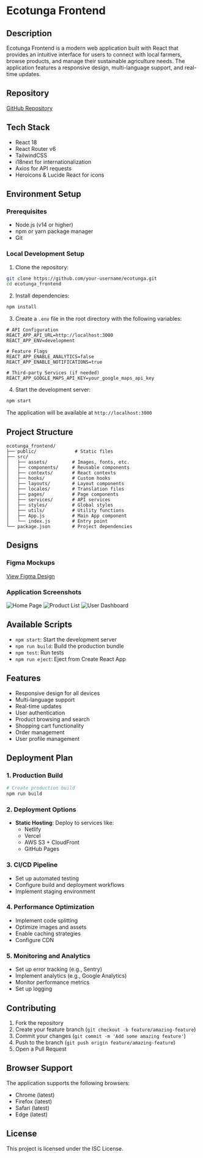 # Ecotunga Frontend

## Description
Ecotunga Frontend is a modern web application built with React that provides an intuitive interface for users to connect with local farmers, browse products, and manage their sustainable agriculture needs. The application features a responsive design, multi-language support, and real-time updates.

## Repository
[GitHub Repository](https://github.com/your-username/ecotunga)

## Tech Stack

- React 18
- React Router v6
- TailwindCSS
- i18next for internationalization
- Axios for API requests
- Heroicons & Lucide React for icons

## Environment Setup

### Prerequisites
- Node.js (v14 or higher)
- npm or yarn package manager
- Git

### Local Development Setup

1. Clone the repository:
```bash
git clone https://github.com/your-username/ecotunga.git
cd ecotunga_frontend
```

2. Install dependencies:
```bash
npm install
```

3. Create a `.env` file in the root directory with the following variables:
```env
# API Configuration
REACT_APP_API_URL=http://localhost:3000
REACT_APP_ENV=development

# Feature Flags
REACT_APP_ENABLE_ANALYTICS=false
REACT_APP_ENABLE_NOTIFICATIONS=true

# Third-party Services (if needed)
REACT_APP_GOOGLE_MAPS_API_KEY=your_google_maps_api_key
```

4. Start the development server:
```bash
npm start
```

The application will be available at `http://localhost:3000`

## Project Structure

```
ecotunga_frontend/
├── public/              # Static files
├── src/
│   ├── assets/         # Images, fonts, etc.
│   ├── components/     # Reusable components
│   ├── contexts/       # React contexts
│   ├── hooks/          # Custom hooks
│   ├── layouts/        # Layout components
│   ├── locales/        # Translation files
│   ├── pages/          # Page components
│   ├── services/       # API services
│   ├── styles/         # Global styles
│   ├── utils/          # Utility functions
│   ├── App.js          # Main App component
│   └── index.js        # Entry point
└── package.json        # Project dependencies
```

## Designs

### Figma Mockups
[View Figma Design](https://www.figma.com/design/kpt0ILLjeMGhvAQOrBaDWX/EcoTunga?node-id=0-1&p=f&t=h7zQ29e96jOAixid-0)

### Application Screenshots
![Home Page](docs/screenshots/home.png)
![Product List](docs/screenshots/products.png)
![User Dashboard](docs/screenshots/dashboard.png)

## Available Scripts

- `npm start`: Start the development server
- `npm run build`: Build the production bundle
- `npm test`: Run tests
- `npm run eject`: Eject from Create React App

## Features

- Responsive design for all devices
- Multi-language support
- Real-time updates
- User authentication
- Product browsing and search
- Shopping cart functionality
- Order management
- User profile management

## Deployment Plan

### 1. Production Build
```bash
# Create production build
npm run build
```

### 2. Deployment Options
- **Static Hosting**: Deploy to services like:
  - Netlify
  - Vercel
  - AWS S3 + CloudFront
  - GitHub Pages

### 3. CI/CD Pipeline
- Set up automated testing
- Configure build and deployment workflows
- Implement staging environment

### 4. Performance Optimization
- Implement code splitting
- Optimize images and assets
- Enable caching strategies
- Configure CDN

### 5. Monitoring and Analytics
- Set up error tracking (e.g., Sentry)
- Implement analytics (e.g., Google Analytics)
- Monitor performance metrics
- Set up logging

## Contributing

1. Fork the repository
2. Create your feature branch (`git checkout -b feature/amazing-feature`)
3. Commit your changes (`git commit -m 'Add some amazing feature'`)
4. Push to the branch (`git push origin feature/amazing-feature`)
5. Open a Pull Request

## Browser Support

The application supports the following browsers:
- Chrome (latest)
- Firefox (latest)
- Safari (latest)
- Edge (latest)

## License

This project is licensed under the ISC License.
